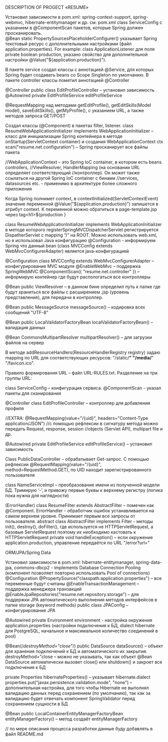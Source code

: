DESCRIPTION OF PROGECT «RESUME»

Установил зависимости в pom.xml: spring-context-support, spring-webmvc, hibernate-entitymanager и др. см. pom.xml
class ServiceConfig с указанием в @ComponentScan пакетов, которые Spring должен просканировать.           
@Bean static PropertySourcesPlaceholderConfigurer() указывает Spring текстовый ресурс с дополнительными настройками (файл application.properties). For example: class ApplicationListener для поля private boolean production, указано свойство для дополнительной настройки @Value("${application.production}"). 

В пакете service создал классы с аннотацией @Service, для которых Spring будет создавать beans со Scope Singleton по умолчанию. 
В пакете controller классы пометил аннотацией @Controller

@Controller
public class EditProfileController – установил зависимость @Autowired
private EditProfileService editProfileService

@RequestMapping над методами getEditProfile(), getEditSkills(Model model), saveEditSkills(), getMyProfile(), с указанием URL, а также методов запроса GET/POST

Создал классы (@Component) в пакетах filter, listener. 
class ResumeWebApplicationInitializer implements WebApplicationInitializer – класс для инициализации Spring контейнера в методе onStartup(ServletContext container)
и создания WebApplicationContext ctx
scan("resume.net.configuration") – Spring просканирует все файлы пакета

//WebApplicationContext – это Spring IoC container, в котором есть beans controllers, //ViewResolver, HandlerMapping (на основании URL определяет соответствующий //контроллер). Он может также ссылаться на другой Spring IoC container с бинами //services, datasources etc. - применимо в архитектуре более сложного приложения

Когда Spring полнимет context, в contextInitialized(ServletContextEvent) значение переменной @Value("${application.production}") запишется в атрибут context.
К переменной можно обратиться в page-template.jsp через tag<h1>${production }</h1>  
 
class ResumeWebApplicationInitializer implements WebApplicationInitializer
в методе которого registerSpringMVCDispatcherServlet регистрируется DispatherServlet с mapping “/” на ROOT. Можно использовать web.xml, но я использовал Java конфигурацию
@Configuration - информируем Spring что данный bean (class MVCConfig extends WebMvcConfigurerAdapter) является java-конфигурацией

@Configuration 
class MVCConfig extends WebMvcConfigurerAdapter – конфигурирование MVC модуля
@EnableWebMvc – поддержка SpringWebMVC
@ComponentScan({ "resume.net.controller" }) – информирую контейнер где будут распологаться все контроллеры

@Bean
public ViewResolver – в данном бине определил путь к папке где будут храниться все файлы с расширением .jsp (уровень представления), для передачи в контроллер.

@Bean
public MessageSource messageSource() – кодировка всех сообщений "UTF-8"

@Bean
public LocalValidatorFactoryBean localValidatorFactoryBean() – валидация данных

@Bean
CommonsMultipartResolver multipartResolver() – для загрузки файлов на сервер

В методе addResourceHandlers(ResourceHandlerRegistry registry) задаю mapping по URL для соответствующих ресурсов: "/static/**" "/media/**" "/favicon.ico".

Правило формирования URL – файл URL-RULES.txt. Разделение на три группы URL: 

class ServiceConfig – конфигурация сервиса. @ComponentScan - указал пакеты для сканирования 

@Controller
class EditProfileController – контроллер для добавления профиля

//EXTRA: @RequestMapping(value="/{uid}", headers="Content-Type application/JSON")
//с помощью рефлексии в сигнатуру метода можно передать Request, response, session //objects (Servlet API), multipart file и др.

@Autowired
private EditProfileService editProfileService() – установил зависимость

Class PublicDataController – обрабатывает Get-запрос. 
С помощью рефлексии @RequestMapping(value="/{uid}", method=RequestMethod.GET), по UID находит зарегистрированного пользователя

class NameServiceImpl – преобразование имени из полученной модели БД. Тримирую ‘-’, и привожу первые буквы к верхнему регистру (логика пока нужна для наглядности)

(ErrorHandler) class ResumeFilter extends AbstractFilter – помечен как @Component. ErrorHandler - обработчик ошибок устанавливается на самом верхнем уровне. Принимает первым все запросы от пользователя. abstract class AbstractFilter implements Filter - методы init(), destroy(), doFilter(), где используется не HTTPServletRequest, а базовые ServletRequest поэтому их необходимо кастовать к HTTPServletRequest
private void handleException() – если окружение application.production, управление передаётся по URL "/error?url=" 


ORM/JPA/Spring Data

Установил зависимости в pom.xml: hibernate-entitymanager, spring-data-jpa, 
commons-dbcp2 - implements Database Connection Pooling (компонент позволяет повторно использовать Pool of connections)
@Configuration
@PropertySource("classpath:application.properties") – все переменные будут считаны
@EnableTransactionManagement – поддержка менеджера транзакций
@EnableJpaRepositories("resume.net.repository.storage") – для поддержки JPA автоматического выполнения методов интерфейсов в папке storage (keyword methods)
public class JPAConfig – конфигурирование JPA

@Autowired
private Environment environment - настройка окружения application.properties
(настройки подключения к БД, dialect hibernate для PostgreSQL, начальное и максимальное количество соединений в pool)

@Bean(/*destroyMethod="close"*/)
public DataSource dataSource() – объект для хранения подключений к БД и автоматического их закрытия. destroyMethod="close – можно не указывать, так как объект @Bean DataSource автоматически вызовет close() или shutdown() и закроет все подключения к БД

private Properties hibernateProperties() – указывает hibernate.dialect
properties.put("javax.persistence.validation.mode", "none") – дополнительная настройка, для того чтобы Hibernate не выполнял валидацию данных перед сохранением (по умолчанию), так как за валидацию будет отвечать компонент SpringValidator перед сохранением сущности в БД

@Bean
public LocalContainerEntityManagerFactoryBean entityManagerFactory() – метод создаёт entityManagerFactory

// по мере описания процесса разработки данные буду добавлять в файл README.md
